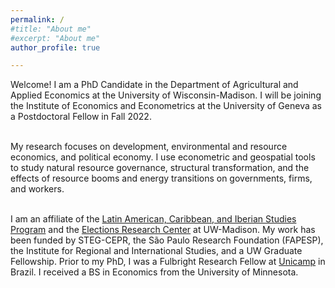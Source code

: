```yaml
---
permalink: /
#title: "About me"
#excerpt: "About me"
author_profile: true

---
```


Welcome! I am a PhD Candidate in the Department of Agricultural and Applied Economics at the University of Wisconsin-Madison. I will be joining the Institute of Economics and Econometrics at the University of Geneva as a Postdoctoral Fellow in Fall 2022. 
<br/>
<br/>

My research focuses on development, environmental and resource economics, and political economy. I use econometric and geospatial tools to study natural resource governance, structural transformation, and the effects of resource booms and energy transitions on governments, firms, and workers.  <br/>
<br/>

I am an affiliate of the [Latin American, Caribbean, and Iberian Studies Program]( https://lacis.wisc.edu/) and the [Elections Research Center](https://elections.wisc.edu/) at UW-Madison. My work has been funded by STEG-CEPR, the São Paulo Research Foundation (FAPESP), the Institute for Regional and International Studies, and a UW Graduate Fellowship. Prior to my PhD, I was a Fulbright Research Fellow at [Unicamp](https://www.eco.unicamp.br/nea/) in Brazil. I received a BS in Economics from the University of Minnesota.



